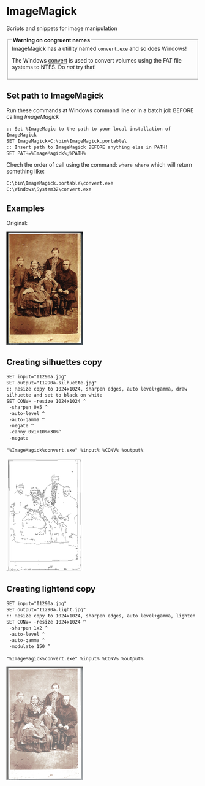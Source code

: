 # ImageMagick
Scripts and snippets for image manipulation

<fieldset>
  <legend><b>Warning on congruent names</b></legend>
  ImageMagick has a utillity named <code>convert.exe</code> and so does Windows!
  
  The Windows <a href="https://en.wikipedia.org/wiki/Convert_(command)">convert</a> is used to convert volumes using the FAT file systems to NTFS. Do <i>not</i> try that!
</fieldset>

## Set path to ImageMagick

Run these commands at Windows command line or in a batch job BEFORE calling *ImageMagick*
```console
:: Set %ImageMagic to the path to your local installation of ImageMagick
SET ImageMagick=C:\bin\ImageMagick.portable\
:: Insert path to ImageMagick BEFORE anything else in PATH!
SET PATH=%ImageMagick%;%PATH%
```

Chech the order of call using the command: `where where`
which will return something like:

```console
C:\bin\ImageMagick.portable\convert.exe
C:\Windows\System32\convert.exe
```

## Examples

Original: 

<img src="images/I1290a.jpg" width=200 heght=auto>


## Creating silhuettes copy

```console
SET input="I1290a.jpg"
SET output="I1290a.silhuette.jpg"
:: Resize copy to 1024x1024, sharpen edges, auto level+gamma, draw silhuette and set to black on white
SET CONV= -resize 1024x1024 ^
 -sharpen 0x5 ^
 -auto-level ^
 -auto-gamma ^
 -negate ^
 -canny 0x1+10%+30%^
 -negate 
 
"%ImageMagick%convert.exe" %input% %CONV% %output%
```
<img src="images/I1290a.silhuette.jpg" width=200 heght=auto>

## Creating lightend copy

```console
SET input="I1290a.jpg"
SET output="I1290a.light.jpg"
:: Resize copy to 1024x1024, sharpen edges, auto level+gamma, lighten
SET CONV= -resize 1024x1024 ^
 -sharpen 1x2 ^
 -auto-level ^
 -auto-gamma ^
 -modulate 150 ^
 
"%ImageMagick%convert.exe" %input% %CONV% %output%
```
<img src="images/I1290a.light.jpg" width=200 heght=auto>
